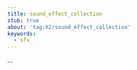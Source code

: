 ```yaml
---
title: sound_effect_collection
stub: true
about: 'tag:h2/sound_effect_collection'
keywords:
  - sfx_
---
```

...
